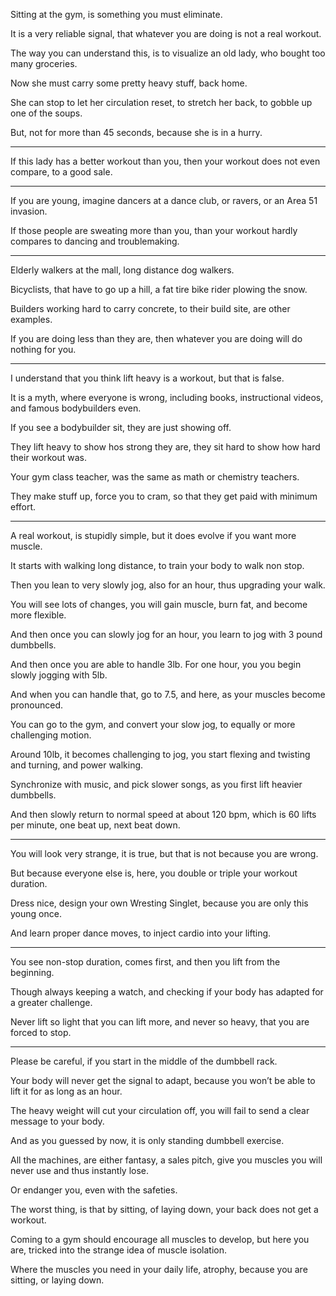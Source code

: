 Sitting at the gym,
is something you must eliminate.

It is a very reliable signal,
that whatever you are doing is not a real workout.

The way you can understand this,
is to visualize an old lady, who bought too many groceries.

Now she must carry some pretty heavy stuff,
back home.

She can stop to let her circulation reset,
to stretch her back, to gobble up one of the soups.

But, not for more than 45 seconds,
because she is in a hurry.

---

If this lady has a better workout than you,
then your workout does not even compare, to a good sale.

---

If you are young, imagine dancers at a dance club,
or ravers, or an Area 51 invasion.

If those people are sweating more than you,
than your workout hardly compares to dancing and troublemaking.

---

Elderly walkers at the mall,
long distance dog walkers.

Bicyclists, that have to go up a hill,
a fat tire bike rider plowing the snow.

Builders working hard to carry concrete,
to their build site, are other examples.

If you are doing less than they are,
then whatever you are doing will do nothing for you.

---

I understand that you think lift heavy is a workout,
but that is false.

It is a myth, where everyone is wrong,
including books, instructional videos, and famous bodybuilders even.

If you see a bodybuilder sit,
they are just showing off.

They lift heavy to show hos strong they are,
they sit hard to show how hard their workout was.

Your gym class teacher,
was the same as math or chemistry teachers.

They make stuff up, force you to cram,
so that they get paid with minimum effort.

---

A real workout, is stupidly simple,
but it does evolve if you want more muscle.

It starts with walking long distance,
to train your body to walk non stop.

Then you lean to very slowly jog,
also for an hour, thus upgrading your walk.

You will see lots of changes,
you will gain muscle, burn fat, and become more flexible.

And then once you can slowly jog for an hour,
you learn to jog with 3 pound dumbbells.

And then once you are able to handle 3lb. For one hour,
you you begin slowly jogging with 5lb.

And when you can handle that,
go to 7.5, and here, as your muscles become pronounced.

You can go to the gym,
and convert your slow jog, to equally or more challenging motion.

Around 10lb, it becomes challenging to jog,
you start flexing and twisting and turning, and power walking.

Synchronize with music, and pick slower songs,
as you first lift heavier dumbbells.

And then slowly return to normal speed at about 120 bpm,
which is 60 lifts per minute, one beat up, next beat down.

---

You will look very strange, it is true,
but that is not because you are wrong.

But because everyone else is,
here, you double or triple your workout duration.

Dress nice, design your own Wresting Singlet,
because you are only this young once.

And learn proper dance moves,
to inject cardio into your lifting.

---

You see non-stop duration, comes first,
and then you lift from the beginning.

Though always keeping a watch,
and checking if your body has adapted for a greater challenge.

Never lift so light that you can lift more,
and never so heavy, that you are forced to stop.

---


Please be careful,
if you start in the middle of the dumbbell rack.

Your body will never get the signal to adapt,
because you won’t be able to lift it for as long as an hour.

The heavy weight will cut your circulation off,
you will fail to send a clear message to your body.

And as you guessed by now,
it is only standing dumbbell exercise.

All the machines, are either fantasy, a sales pitch,
give you muscles you will never use and thus instantly lose.

Or endanger you,
even with the safeties.

The worst thing, is that by sitting, of laying down,
your back does not get a workout.

Coming to a gym should encourage all muscles to develop,
but here you are, tricked into the strange idea of muscle isolation.

Where the muscles you need in your daily life, atrophy,
because you are sitting, or laying down.
